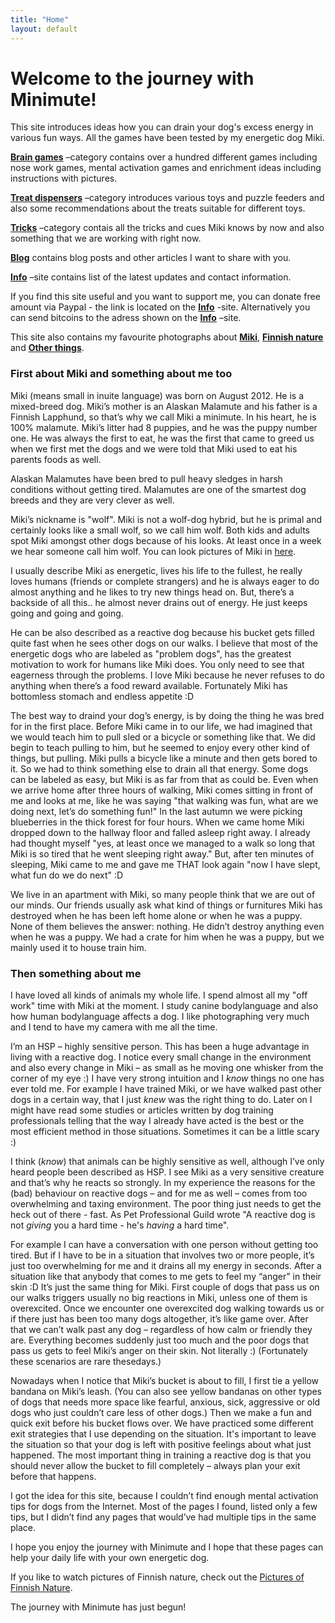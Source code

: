 ```yaml
---
title: "Home"
layout: default
---
```


# Welcome to the journey with Minimute!

This site introduces ideas how you can drain your dog's excess energy in various fun ways. All the games have been tested by my energetic dog Miki.

[**Brain games**](/en/brain-games/) –category contains over a hundred different games including nose work games, mental activation games and enrichment ideas including instructions with pictures.

[**Treat dispensers**](/en/treat-dispensers/) –category introduces various toys and puzzle feeders and also some recommendations about the treats suitable for different toys.

[**Tricks**](/en/tricks/) –category contais all the tricks and cues Miki knows by now and also something that we are working with right now.

[**Blog**](/en/blog) contains blog posts and other articles I want to share with you.

[**Info**](/en/info/) –site contains list of the latest updates and contact information.

If you find this site useful and you want to support me, you can donate free amount via Paypal - the link is located on the [**Info**](/en/info/) -site. Alternatively you can send bitcoins to the adress shown on the [**Info**](/en/info/) –site.

This site also contains my favourite photographs about [**Miki**](/en/photography/pictures-of-miki/), [**Finnish nature**](/en/photography/finnish-nature/) and [**Other things**](/en/photography/abstract-other).

### First about Miki and something about me too

Miki (means small in inuite language) was born on August 2012. He is a mixed-breed dog. Miki’s mother is an Alaskan Malamute and his father is a Finnish Lapphund, so that’s why we call Miki a minimute. In his heart, he is 100% malamute. Miki’s litter had 8 puppies, and he was the puppy number one. He was always the first to eat, he was the first that came to greed us when we first met the dogs and we were told that Miki used to eat his parents foods as well.

Alaskan Malamutes have been bred to pull heavy sledges in harsh conditions without getting tired. Malamutes are one of the smartest dog breeds and they are very clever as well.

Miki’s nickname is "wolf". Miki is not a wolf-dog hybrid, but he is primal and certainly looks like a small wolf, so we call him wolf. Both kids and adults spot Miki amongst other dogs because of his looks. At least once in a week we hear someone call him wolf. You can look pictures of Miki in [here](/en/photography/pictures-of-miki/).

I usually describe Miki as energetic, lives his life to the fullest, he really loves humans (friends or complete strangers) and he is always eager to do almost anything and he likes to try new things head on. But, there’s a backside of all this.. he almost never drains out of energy. He just keeps going and going and going.

He can be also described as a reactive dog because his bucket gets filled quite fast when he sees other dogs on our walks. I believe that most of the energetic dogs who are labeled as "problem dogs", has the greatest motivation to work for humans like Miki does. You only need to see that eagerness through the problems. I love Miki because he never refuses to do anything when there’s a food reward available. Fortunately Miki has bottomless stomach and endless appetite :D

The best way to draind your dog’s energy, is by doing the thing he was bred for in the first place. Before Miki came in to our life, we had imagined that we would teach him to pull sled or a bicycle or something like that. We did begin to teach pulling to him, but he seemed to enjoy every other kind of things, but pulling. Miki pulls a bicycle like a minute and then gets bored to it. So we had to think something else to drain all that energy.
Some dogs can be labeled as easy, but Miki is as far from that as could be. Even when we arrive home after three hours of walking, Miki comes sitting in front of me and looks at me, like he was saying "that walking was fun, what are we doing next, let’s do something fun!" In the last autumn we were picking blueberries in the thick forest for four hours. When we came home Miki dropped down to the hallway floor and falled asleep right away. I already had thought myself "yes, at least once we managed to a walk so long that Miki is so tired that he went sleeping right away." But, after ten minutes of sleeping, Miki came to me and gave me THAT look again "now I have slept, what fun do we do next" :D

We live in an apartment with Miki, so many people think that we are out of our minds. Our friends usually ask what kind of things or furnitures Miki has destroyed when he has been left home alone or when he was a puppy. None of them believes the answer: nothing. He didn’t destroy anything even when he was a puppy. We had a crate for him when he was a puppy, but we mainly used it to house train him.

### Then something about me

I have loved all kinds of animals my whole life. I spend almost all my "off work" time with Miki at the moment. I study canine bodylanguage and also how human bodylanguage affects a dog. I like photographing very much and I tend to have my camera with me all the time.

I’m an HSP – highly sensitive person. This has been a huge advantage in living with a reactive dog. I notice every small change in the environment and also every change in Miki – as small as he moving one whisker from the corner of my eye :) I have very strong intuition and I *know* things no one has ever told me. For example I have trained Miki, or we have walked past other dogs in a certain way, that I just *knew* was the right thing to do. Later on I might have read some studies or articles written by dog training professionals telling that the way I already have acted is the best or the most efficient method in those situations. Sometimes it can be a little scary :)

I think (*know*) that animals can be highly sensitive as well, although I’ve only heard people been described as HSP. I see Miki as a very sensitive creature and that’s why he reacts so strongly. In my experience the reasons for the (bad) behaviour on reactive dogs – and for me as well – comes from too overwhelming and taxing environment. The poor thing just needs to get the heck out of there - fast. As Pet Professional Guild wrote "A reactive dog is not *giving* you a hard time - he's *having* a hard time".

For example I can have a conversation with one person without getting too tired. But if I have to be in a situation that involves two or more people, it’s just too overwhelming for me and it drains all my energy in seconds. After a situation like that anybody that comes to me gets to feel my “anger” in their skin :D It’s just the same thing for Miki. First couple of dogs that pass us on our walks triggers usually no big reactions in Miki, unless one of them is overexcited. Once we encounter one overexcited dog walking towards us or if there just has been too many dogs altogether, it’s like game over. After that we can’t walk past any dog – regardless of how calm or friendly they are. Everything becomes suddenly just too much and the poor dogs that pass us gets to feel Miki’s anger on their skin. Not literally :) (Fortunately these scenarios are rare thesedays.)

Nowadays when I notice that Miki’s bucket is about to fill, I first tie a yellow bandana on Miki’s leash. (You can also see yellow bandanas on other types of dogs that needs more space like fearful, anxious, sick, aggressive or old dogs who just couldn’t care less of other dogs.) Then we make a fun and quick exit before his bucket flows over. We have practiced some different exit strategies that I use depending on the situation. It's important to leave the situation so that your dog is left with positive feelings about what just happened. The most important thing in training a reactive dog is that you should never allow the bucket to fill completely – always plan your exit before that happens.

I got the idea for this site, because I couldn’t find enough mental activation tips for dogs from the Internet. Most of the pages I found, listed only a few tips, but I didn’t find any pages that would’ve had multiple tips in the same place.

I hope you enjoy the journey with Minimute and I hope that these pages can help your daily life with your own energetic dog.

If you like to watch pictures of Finnish nature, check out the [Pictures of Finnish Nature](/en/photography/finnish-nature/).

The journey with Minimute has just begun!
